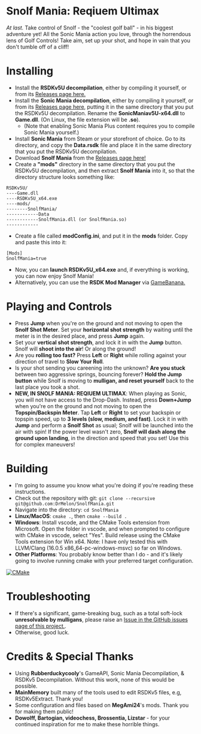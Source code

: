 # Snolf Mania: Reqiuem Ultimax
*At last.*
Take control of Snolf - the "coolest golf ball" - in his biggest adventure yet! All the Sonic Mania action you love, through the horrendous lens of Golf Controls! Take aim, set up your shot, and hope in vain that you don't tumble off of a cliff! 

# Installing
* Install the **RSDKv5U decompilation**, either by compiling it yourself, or from its [Releases page here.](https://github.com/Rubberduckycooly/RSDKv5-Decompilation/releases)
* Install the **Sonic Mania decompilation**, either by compiling it yourself, or from its [Releases page here,](https://github.com/Rubberduckycooly/Sonic-Mania-Decompilation/releases) putting it in the same directory that you put the RSDKv5U decompilation. Rename the **SonicManiav5U-x64.dll** to **Game.dll**. (On Linux, the file extension will be **.so**).
    * (Note that enabling Sonic Mania Plus content requires you to compile Sonic Mania yourself.)
* Install **Sonic Mania** from Steam or your storefront of choice. Go to its directory, and copy the **Data.rsdk** file and place it in the same directory that you put the RSDKv5U decompilation.
* Download **Snolf Mania** from the [Releases page here!](https://github.com/DrMelon/SnolfMania/releases)
* Create a **"mods"** directory in the same directory that you put the RSDKv5U decompilation, and then extract **Snolf Mania** into it, so that the directory structure looks something like:  

```
RSDKv5U/
----Game.dll
----RSDKv5U_x64.exe
----mods/
--------SnolfMania/
------------Data
------------SnolfMania.dll (or SnolfMania.so)
------------
```

* Create a file called **modConfig.ini**, and put it in the **mods** folder. Copy and paste this into it:  

```
[Mods]
SnolfMania=true
```

* Now, you can **launch RSDKv5U_x64.exe** and, if everything is working, you can now enjoy Snolf Mania!
* Alternatively, you can use the **RSDK Mod Manager** via [GameBanana.](https://gamebanana.com/tools/10457)



# Playing and Controls
* Press **Jump** when you're on the ground and not moving to open the **Snolf Shot Meter**. Set your **horizontal shot strength** by waiting until the meter is in the desired place, and press **Jump** again.
* Set your **vertical shot strength**, and lock it in with the **Jump** button. Snolf will **shoot into the air**! Or along the ground!
* Are you **rolling too fast?** Press **Left** or **Right** while rolling against your direction of travel to **Slow Your Roll**.
* Is your shot sending you careening into the unknown? **Are you stuck** between two aggressive springs, bouncing forever? **Hold the Jump button** while Snolf is moving to **mulligan, and reset yourself** back to the last place you took a shot.
* **NEW, IN SNOLF MANIA: REQIUEM ULTIMAX**: When playing as Sonic, you will not have access to the Drop-Dash. Instead, press **Down+Jump** when you're on the ground and not moving to open the **Topspin/Backspin Meter**. Tap **Left** or **Right** to set your backspin or topspin speed, up to **3 levels (slow, medium, and fast)**. Lock it in with **Jump** and perform a **Snolf Shot** as usual; Snolf will be launched into the air with spin! If the power level wasn't zero, **Snolf will dash along the ground upon landing**, in the direction and speed that you set! Use this for complex maneuvers!


# Building
* I'm going to assume you know what you're doing if you're reading these instructions.
* Check out the repository with git: `git clone --recursive git@github.com:DrMelon/SnolfMania.git`  
* Navigate into the directory: `cd SnolfMania`
* **Linux/MacOS**: `cmake .`, then `cmake --build .`
* **Windows**: Install vscode, and the CMake Tools extension from Microsoft. Open the folder in vscode, and when prompted to configure with CMake in vscode, select "Yes". Build release using the CMake Tools extension for Win x64. Note: I have only tested this with LLVM/Clang (16.0.5 x86_64-pc-windows-msvc) so far on Windows.
* **Other Platforms**: You probably know better than I do - and it's likely going to involve running cmake with your preferred target configuration.

[![CMake](https://github.com/DrMelon/SnolfMania/actions/workflows/cmake.yml/badge.svg)](https://github.com/DrMelon/SnolfMania/actions/workflows/cmake.yml)

# Troubleshooting
* If there's a significant, game-breaking bug, such as a total soft-lock **unresolvable by mulligans**, please raise an [Issue in the GitHub issues page of this project.](https://github.com/DrMelon/SnolfMania/issues).
* Otherwise, good luck.

# Credits & Special Thanks
* Using **Rubberduckycooly**'s GameAPI, Sonic Mania Decompilation, & RSDKv5 Decompilation. Without this work, none of this would be possible.
* **MainMemory** built many of the tools used to edit RSDKv5 files, e.g, RSDKv5Extract. Thank you!
* Some configuration and files based on **MegAmi24**'s mods. Thank you for making them public!
* **Dowolff, Bartogian, videochess, Brossentia, Lizstar** - for your continued inspiration for me to make these horrible things.


